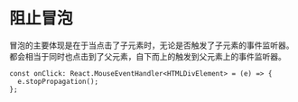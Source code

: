 # 阻止冒泡

冒泡的主要体现是在于当点击了子元素时，无论是否触发了子元素的事件监听器。都会相当于同时也点击到了父元素，自下而上的触发到父元素上的事件监听器。

```tsx
const onClick: React.MouseEventHandler<HTMLDivElement> = (e) => {
  e.stopPropagation();
};
```